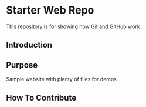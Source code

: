 # Starter Web Repo

This repository is for showing how Git and GitHub work


## Introduction

## Purpose

Sample website with plenty of files for demos

## How To Contribute
